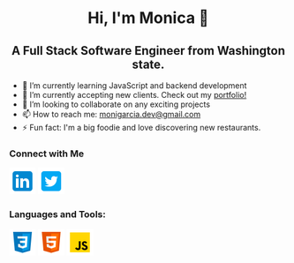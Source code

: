 <h1 align="center">Hi, I'm Monica 👋 </h1>

<h2 align="center">A Full Stack Software Engineer from Washington state.</h3>

<!-- <p align="right"><img src="giphy.gif" alt="Michael Scott saying welcome" width="300"/></p> -->

- 🌱 I’m currently learning JavaScript and backend development
- 🔭 I’m currently accepting new clients. Check out my <a href="https://monica-garcia-dev.netlify.app/">portfolio!</a> 
- 👯 I’m looking to collaborate on any exciting projects
- 📫 How to reach me: monigarcia.dev@gmail.com
- ⚡ Fun fact: I'm a big foodie and love discovering new restaurants.

<h3>Connect with Me </h3>
<a href="https://www.linkedin.com/in/garcia-monica/" target="_blank"><img src="icons8-linkedin-48.png" alt="Link to Monica's LinkedIn"/></a>
<a href="https://twitter.com/monibgrt" target="_blank"><img src="icons8-twitter-squared-48.png" alt="Link to Monica's Twitter"/></a>

<h3>Languages and Tools:</h3>
<a href="#"><img src="icons8-css3-48.png" alt="CSS logo"></a>
<a href="#"><img src="icons8-html-5-48.png" alt="HTML logo"></a>
<a href="#"><img src="icons8-javascript-48.png" alt="JavaScript logo"></a>
